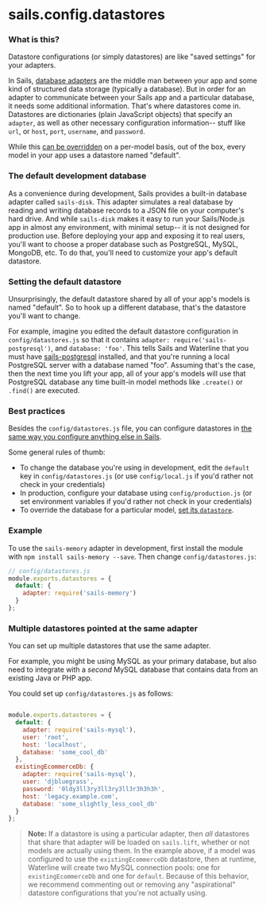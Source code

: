 # sails.config.datastores

### What is this?

Datastore configurations (or simply datastores) are like "saved settings" for your adapters.

In Sails, [database adapters](http://sailsjs.com/documentation/concepts/extending-sails/adapters) are the middle man between your app and some kind of structured data storage (typically a database).  But in order for an adapter to communicate between your Sails app and a particular database, it needs some additional information.  That's where datastores come in.  Datastores are dictionaries (plain JavaScript objects) that specify an `adapter`, as well as other necessary configuration information-- stuff like `url`, or `host`, `port`, `username`, and `password`.

While this [can be overridden](http://sailsjs.com/documentation/concepts/orm/model-settings) on a per-model basis, out of the box, every model in your app uses a datastore named "default".


### The default development database
As a convenience during development, Sails provides a built-in database adapter called `sails-disk`.  This adapter simulates a real database by reading and writing database records to a JSON file on your computer's hard drive.  And while `sails-disk` makes it easy to run your Sails/Node.js app in almost any environment, with minimal setup-- it is not designed for production use.  Before deploying your app and exposing it to real users, you'll want to choose a proper database such as PostgreSQL, MySQL, MongoDB, etc.  To do that, you'll need to customize your app's default datastore.

### Setting the default datastore
Unsurprisingly, the default datastore shared by all of your app's models is named "default".  So to hook up a different database, that's the datastore you'll want to change.

For example, imagine you edited the default datastore configuration in `config/datastores.js` so that it contains `adapter: require('sails-postgresql')`, and `database: 'foo'`.  This tells Sails and Waterline that you must have [sails-postgresql](http://npmjs.com/package/sails-postgresql) installed, and that you're running a local PostgreSQL server with a database named "foo".  Assuming that's the case, then the next time you lift your app, all of your app's models will use that PostgreSQL database any time built-in model methods like `.create()` or `.find()` are executed.

### Best practices
Besides the `config/datastores.js` file, you can configure datastores in [the same way you configure anything else in Sails](http://sailsjs.com/documentation/concepts/configuration).

Some general rules of thumb:

+ To change the database you're using in development, edit the `default` key in `config/datastores.js` (or use `config/local.js` if you'd rather not check in your credentials)
+ In production, configure your database using `config/production.js` (or set environment variables if you'd rather not check in your credentials)
+ To override the database for a particular model, [set its `datastore`](http://sailsjs.com/documentation/concepts/models-and-orm/model-settings#?datastore).



### Example

To use the `sails-memory` adapter in development, first install the module with `npm install sails-memory --save`.  Then change `config/datastores.js`:

```javascript
// config/datastores.js
module.exports.datastores = {
  default: {
    adapter: require('sails-memory')
  }
};
```


### Multiple datastores pointed at the same adapter

You can set up multiple datastores that use the same adapter.

For example, you might be using MySQL as your primary database, but also need to integrate with a _second_ MySQL database that contains data from an existing Java or PHP app.

You could set up `config/datastores.js` as follows:

```javascript

module.exports.datastores = {
  default: {
    adapter: require('sails-mysql'),
    user: 'root',
    host: 'localhost',
    database: 'some_cool_db'
  },
  existingEcommerceDb: {
    adapter: require('sails-mysql'),
    user: 'djbluegrass',
    password: '0ldy3ll3ry3ll3ry3ll3r3h3h3h',
    host: 'legacy.example.com',
    database: 'some_slightly_less_cool_db'
  }
};

```

> **Note:** If a datastore is using a particular adapter, then _all_ datastores that share that adapter will be loaded on `sails.lift`, whether or not models are actually using them.  In the example above, if a model was configured to use the `existingEcommerceDb` datastore, then at runtime, Waterline will create two MySQL connection pools: one for `existingEcommerceDb` and one for `default`.  Because of this behavior, we recommend commenting out or removing any "aspirational" datastore configurations that you're not actually using.



<docmeta name="displayName" value="sails.config.datastores">
<docmeta name="pageType" value="property">
